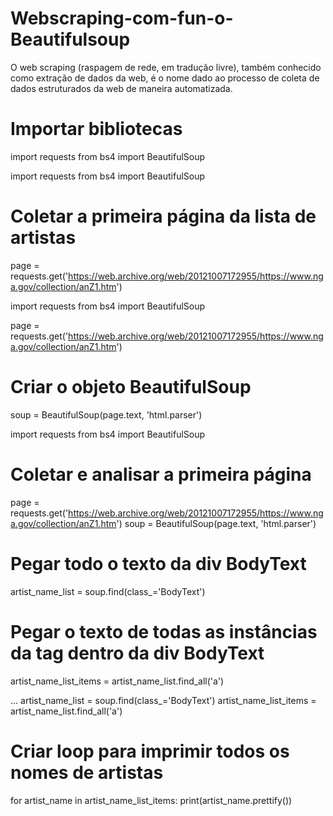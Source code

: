 # Webscraping-com-fun-o-Beautifulsoup
O web scraping (raspagem de rede, em tradução livre), também conhecido como extração de dados da web, é o nome dado ao processo de coleta de dados estruturados da web de maneira automatizada. 
# Importar bibliotecas
import requests
from bs4 import BeautifulSoup

import requests
from bs4 import BeautifulSoup


# Coletar a primeira página da lista de artistas
page = requests.get('https://web.archive.org/web/20121007172955/https://www.nga.gov/collection/anZ1.htm')

import requests
from bs4 import BeautifulSoup


page = requests.get('https://web.archive.org/web/20121007172955/https://www.nga.gov/collection/anZ1.htm')

# Criar o objeto BeautifulSoup
soup = BeautifulSoup(page.text, 'html.parser')

import requests
from bs4 import BeautifulSoup


# Coletar e analisar a primeira página
page = requests.get('https://web.archive.org/web/20121007172955/https://www.nga.gov/collection/anZ1.htm')
soup = BeautifulSoup(page.text, 'html.parser')

# Pegar todo o texto da div BodyText
artist_name_list = soup.find(class_='BodyText')

# Pegar o texto de todas as instâncias da tag <a> dentro da div BodyText
artist_name_list_items = artist_name_list.find_all('a')

...
artist_name_list = soup.find(class_='BodyText')
artist_name_list_items = artist_name_list.find_all('a')

# Criar loop para imprimir todos os nomes de artistas
for artist_name in artist_name_list_items:
    print(artist_name.prettify())
